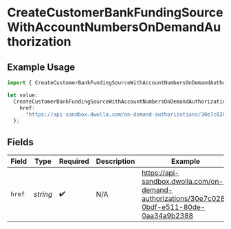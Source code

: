 # CreateCustomerBankFundingSourceWithAccountNumbersOnDemandAuthorization

## Example Usage

```typescript
import { CreateCustomerBankFundingSourceWithAccountNumbersOnDemandAuthorization } from "dwolla/models";

let value:
  CreateCustomerBankFundingSourceWithAccountNumbersOnDemandAuthorization = {
    href:
      "https://api-sandbox.dwolla.com/on-demand-authorizations/30e7c028-0bdf-e511-80de-0aa34a9b2388",
  };
```

## Fields

| Field                                                                                        | Type                                                                                         | Required                                                                                     | Description                                                                                  | Example                                                                                      |
| -------------------------------------------------------------------------------------------- | -------------------------------------------------------------------------------------------- | -------------------------------------------------------------------------------------------- | -------------------------------------------------------------------------------------------- | -------------------------------------------------------------------------------------------- |
| `href`                                                                                       | *string*                                                                                     | :heavy_check_mark:                                                                           | N/A                                                                                          | https://api-sandbox.dwolla.com/on-demand-authorizations/30e7c028-0bdf-e511-80de-0aa34a9b2388 |